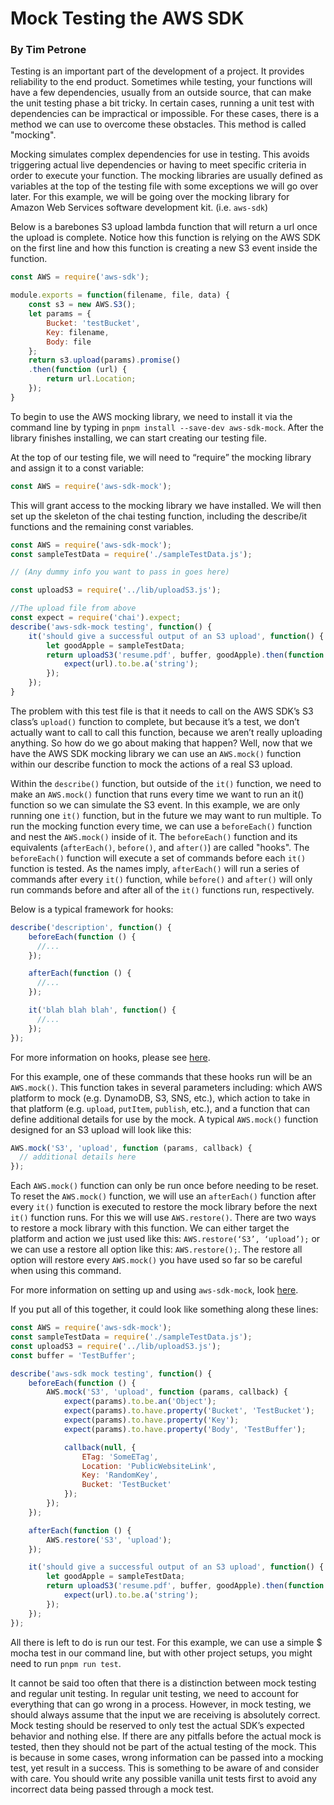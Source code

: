 # Mock Testing the AWS SDK

### By Tim Petrone

Testing is an important part of the development of a project. It provides reliability to the end product. Sometimes while testing, your functions will have a few dependencies, usually from an outside source, that can make the unit testing phase a bit tricky. In certain cases, running a unit test with dependencies can be impractical or impossible. For these cases, there is a method we can use to overcome these obstacles. This method is called "mocking".

Mocking simulates complex dependencies for use in testing. This avoids triggering actual live dependencies or having to meet specific criteria in order to execute your function. The mocking libraries are usually defined as variables at the top of the testing file with some exceptions we will go over later. For this example, we will be going over the mocking library for Amazon Web Services software development kit. (i.e. `aws-sdk`)

Below is a barebones S3 upload lambda function that will return a url once the upload is complete. Notice how this function is relying on the AWS SDK on the first line and how this function is creating a new S3 event inside the function.

```javascript
const AWS = require('aws-sdk');

module.exports = function(filename, file, data) {
    const s3 = new AWS.S3();
    let params = {
        Bucket: 'testBucket',
        Key: filename,
        Body: file
    };
    return s3.upload(params).promise()
    .then(function (url) {
        return url.Location;
    });
}
```

To begin to use the AWS mocking library, we need to install it via the command line by typing in `pnpm install --save-dev aws-sdk-mock`. After the library finishes installing, we can start creating our testing file.

At the top of our testing file, we will need to “require” the mocking library and assign it to a const variable:

```javascript
const AWS = require('aws-sdk-mock');
```

This will grant access to the mocking library we have installed. We will then set up the skeleton of the chai testing function, including the describe/it functions and the remaining const variables.

```javascript
const AWS = require('aws-sdk-mock');
const sampleTestData = require('./sampleTestData.js');

// (Any dummy info you want to pass in goes here)

const uploadS3 = require('../lib/uploadS3.js');

//The upload file from above
const expect = require('chai').expect;
describe('aws-sdk-mock testing', function() {
	it('should give a successful output of an S3 upload', function() {
		let goodApple = sampleTestData;
		return uploadS3('resume.pdf', buffer, goodApple).then(function (url) {
			expect(url).to.be.a('string');
		});
	});
}
```

The problem with this test file is that it needs to call on the AWS SDK’s S3 class’s `upload()` function to complete, but because it’s a test, we don’t actually want to call to call this function, because we aren’t really uploading anything. So how do we go about making that happen? Well, now that we have the AWS SDK mocking library we can use an `AWS.mock()` function within our describe function to mock the actions of a real S3 upload.

Within the `describe()` function, but outside of the `it()` function, we need to make an `AWS.mock()` function that runs every time we want to run an it() function so we can simulate the S3 event. In this example, we are only running one `it()` function, but in the future we may want to run multiple. To run the mocking function every time, we can use a `beforeEach()` function and nest the `AWS.mock()` inside of it. The `beforeEach()` function and its equivalents (`afterEach()`, `before()`, and `after()`) are called "hooks". The `beforeEach()` function will execute a set of commands before each `it()` function is tested. As the names imply, `afterEach()` will run a series of commands after every `it()` function, while `before()` and `after()` will only run commands before and after all of the `it()` functions run, respectively.

Below is a typical framework for hooks:

```javascript
describe('description', function() {
    beforeEach(function () {
      //...
    });

    afterEach(function () {
      //...
    });

    it('blah blah blah', function() {
      //...
    });
});
```

For more information on hooks, please see [here](https://medium.com/@kanyang/hooks-in-mocha-87cb43baa91c).

For this example, one of these commands that these hooks run will be an `AWS.mock()`. This function takes in several parameters including: which AWS platform to mock (e.g. DynamoDB, S3, SNS, etc.), which action to take in that platform (e.g. `upload`, `putItem`, `publish`, etc.), and a function that can define additional details for use by the mock. A typical `AWS.mock()` function designed for an S3 upload will look like this:

```javascript
AWS.mock('S3', 'upload', function (params, callback) {
  // additional details here
});
```

Each `AWS.mock()` function can only be run once before needing to be reset. To reset the `AWS.mock()` function, we will use an `afterEach()` function after every `it()` function is executed to restore the mock library before the next `it()` function runs. For this we will use `AWS.restore()`. There are two ways to restore a mock library with this function. We can either target the platform and action we just used like this: `AWS.restore(‘S3’, ‘upload’);` or we can use a restore all option like this: `AWS.restore();`. The restore all option will restore every `AWS.mock()` you have used so far so be careful when using this command.

For more information on setting up and using `aws-sdk-mock`, look [here](https://github.com/dwyl/aws-sdk-mock).

If you put all of this together, it could look like something along these lines:

```javascript
const AWS = require('aws-sdk-mock');
const sampleTestData = require('./sampleTestData.js');
const uploadS3 = require('../lib/uploadS3.js');
const buffer = 'TestBuffer';

describe('aws-sdk mock testing', function() {
    beforeEach(function () {
        AWS.mock('S3', 'upload', function (params, callback) {
            expect(params).to.be.an('Object');
            expect(params).to.have.property('Bucket', 'TestBucket');
            expect(params).to.have.property('Key');
            expect(params).to.have.property('Body', 'TestBuffer');

            callback(null, {
                ETag: 'SomeETag',
                Location: 'PublicWebsiteLink',
                Key: 'RandomKey',
                Bucket: 'TestBucket'
            });
        });
    });

    afterEach(function () {
        AWS.restore('S3', 'upload');
    });

    it('should give a successful output of an S3 upload', function() {
        let goodApple = sampleTestData;
        return uploadS3('resume.pdf', buffer, goodApple).then(function (url) {
            expect(url).to.be.a('string');
        });
    });
});
```

All there is left to do is run our test. For this example, we can use a simple $ mocha test in our command line, but with other project setups, you might need to run `pnpm run test`.

It cannot be said too often that there is a distinction between mock testing and regular unit testing. In regular unit testing, we need to account for everything that can go wrong in a process. However, in mock testing, we should always assume that the input we are receiving is absolutely correct. Mock testing should be reserved to only test the actual SDK’s expected behavior and nothing else. If there are any pitfalls before the actual mock is tested, then they should not be part of the actual testing of the mock. This is because in some cases, wrong information can be passed into a mocking test, yet result in a success. This is something to be aware of and consider with care. You should write any possible vanilla unit tests first to avoid any incorrect data being passed through a mock test.
